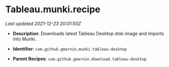 # Tableau.munki.recipe

_Last updated 2021-12-23 20:01:50Z_

- **Description**: Downloads latest Tableau Desktop disk image and imports into Munki.

- **Identifier**: `com.github.gmarnin.munki.tableau-desktop`

- **Parent Recipes**: `com.github.gmarnin.download.tableau-desktop`
